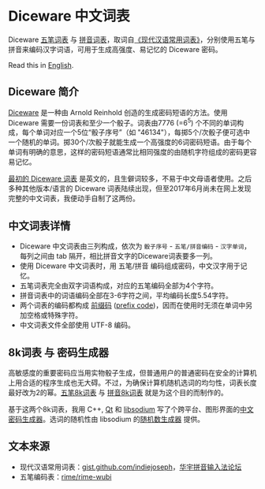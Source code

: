 # Diceware 中文词表

Diceware [五笔词表](./wubi.wordlist) 与 [拼音词表](./pinyin.wordlist)，取词自[《现代汉语常用词表》](http://baike.baidu.com/item/%E7%8E%B0%E4%BB%A3%E6%B1%89%E8%AF%AD%E5%B8%B8%E7%94%A8%E8%AF%8D%E8%A1%A8)，分别使用五笔与拼音来编码汉字词语，可用于生成高强度、易记忆的 Diceware 密码。

Read this in [English](./README.en.md).

## Diceware 简介

[Diceware](http://www.diceware.com "Diceware Passphrase Home") 是一种由 Arnold Reinhold 创造的生成密码短语的方法。使用 Diceware 需要一份词表和至少一个骰子。词表由7776 (=6<sup>5</sup>) 个不同的单词构成，每个单词对应一个5位“骰子序号”（如 "46134"），每掷5个/次骰子便可选中一个随机的单词。掷30个/次骰子就能生成一个高强度的6词密码短语。由于每个单词有明确的意思，这样的密码短语通常比相同强度的由随机字符组成的密码更容易记忆。

[最初的 Diceware 词表](http://world.std.com/~reinhold/diceware.wordlist.asc) 是英文的，且生僻词较多，不易于中文母语者使用。之后多种其他版本/语言的 Diceware 词表陆续出现，但至2017年6月尚未在网上发现完整的中文词表，我便动手自制了这两份。

## 中文词表详情

* Diceware 中文词表由三列构成，依次为 `骰子序号` - `五笔/拼音编码` - `汉字单词`，每列之间由 tab 隔开，相比拼音文字的Diceware词表要多一列。
* 使用 Diceware 中文词表时，用 五笔/拼音 编码组成密码，中文汉字用于记忆。
* 五笔词表完全由双字词语构成，对应的五笔编码全部为4个字符。
* 拼音词表中的词语编码全部在3-6字符之间，平均编码长度5.54字符。
* 两个词表的编码都构成 [前缀码](http://baike.baidu.com/item/%E5%89%8D%E7%BC%80%E7%A0%81) ([prefix code](https://en.wikipedia.org/wiki/Prefix_code))，因而在使用时无须在单词中另加空格或特殊字符。
* 中文词表文件全部使用 UTF-8 编码。

## 8k词表 与 密码生成器

高敏感度的重要密码应当用实物骰子生成，但普通用户的普通密码在安全的计算机上用合适的程序生成也无大碍。不过，为确保计算机随机选词的均匀性，词表长度最好改为2的幂。[五笔8k词表](./wubi8k.wordlist) 与 [拼音8k词表](./pinyin8k.wordlist) 就是为这个目的而制作的。

基于这两个8k词表，我用 C++, [Qt](https://www.qt.io/) 和 [libsodium](https://download.libsodium.org/doc/ "The Sodium crypto library") 写了个跨平台、图形界面的[中文密码生成器](./gui-qt)。选词的随机性由 libsodium 的[随机数生成器](https://download.libsodium.org/doc/generating_random_data/ "Generating random data · libsodium") 提供。

## 文本来源
* 现代汉语常用词表：[gist.github.com/indiejoseph](https://gist.github.com/indiejoseph/eae09c673460aa0b56db)，[华宇拼音输入法论坛](http://bbs.unispim.com/forum.php?mod=viewthread&tid=31393)
* 五笔编码表：[rime/rime-wubi](https://github.com/rime/rime-wubi)
